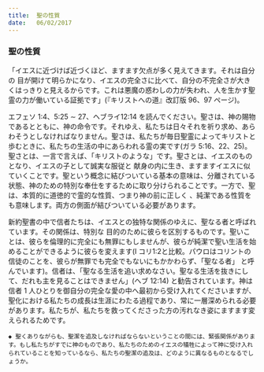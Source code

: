 ```yaml
---
title:  聖の性質
date:   06/02/2017
---
```


### 聖の性質
 
「イエスに近づけば近づくほど、ますます欠点が多く見えてきます。それは自分の 目が開けて明らかになり、イエスの完全さに比べて、自分の不完全さが大きくはっきりと見えるからです。これは悪魔の惑わしの力が失われ、人を生かす聖霊の力が働いている証拠です」(『キリストへの道』改訂版 96、97 ページ)。

 エフェソ 1:4、5:25 ∼ 27、ヘブライ12:14 を読んでください。聖さは、神の賜物であるとともに、神の命令です。それゆえ、私たちは日々それを祈り求め、あらわそうとしなければなりません。聖さは、私たちが毎日聖霊によってキリストと歩むときに、私たちの生活の中にあらわれる霊の実です(ガラ 5:16、22、25)。聖さとは、一言で言えば、「キリストのような」です。聖さとは、イエスのものとなり、イエスの子として誠実な服従と 献身の内に生き、ますますイエスに似ていくことです。聖という概念に結びついている基本の意味は、分離されている状態、神のための特別な奉仕をするために取り分けられることです。一方で、聖は、本質的に道徳的で霊的な性質、つまり神の前に正しく 、純潔である性質をも意味します。両方の側面が結びついている必要があります。

 新約聖書の中で信者たちは、イエスとの独特な関係のゆえに、聖なる者と呼ばれています。その関係は、特別な 目的のために彼らを区別するものです。聖いことは、彼らを倫理的に完全にも無罪にもしませんが、彼らが純潔で聖い生活を始めることができるように彼らを変えます(I コリ1:2と比較。パウロはコリントの信徒のことを、彼らが無罪でも完全でもないにもかかわらず、「聖なる者」 と呼んでいます)。信者は、「聖なる生活を追い求めなさい。聖なる生活を抜きにして、だれも主を見ることはできません」(ヘブ 12:14) と勧告されています。神は信者 1 人ひとりを御自分の完全な愛の中へ最初から受け入れてくださいますが、聖化における私たちの成長は生涯にわたる過程であり、常に一層深められる必要があります。私たちが、私たちを救ってくださった方の汚れなき姿にますます変えられるためです。

`◆ 聖くありながらも、聖潔を追及しなければならないということの間には、緊張関係があります。もし私たちがすでに神のものであり、私たちのためのイエスの犠牲によって神に受け入れられていることを知っているなら、私たちの聖潔の追及は、どのように異なるものとなるでしょうか。`
